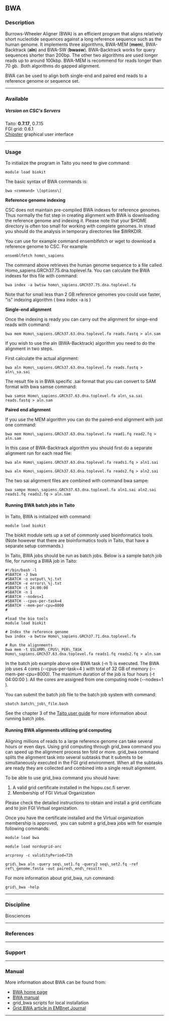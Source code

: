 ## BWA

### Description

Burrows-Wheeler Aligner (BWA) is an efficient program that aligns relatively short nucleotide sequences against a long reference sequence such as the human genome. It implements three algorithms, BWA-MEM (**mem**), BWA-Backtrack (**aln**) and BWA-SW (**bwasw**). BWA-Backtrack works for query sequences shorter than 200bp. The other two algorithms are used longer reads up to around 100kbp. BWA-MEM is recommend for reads longer than 70 gb.  Both algorithms do gapped alignment.

BWA can be used to align both single-end and paired end reads to a reference genome or sequence set.

* * *

### Available

##### Version on CSC's Servers

Taito: **0.7.17**, 0.7.15  
FGI grid: 0.6.1  
[Chipster](http://chipster.csc.fi/) graphical user interface

* * *

### Usage

To initialize the program in Taito you need to give command:

    module load biokit

The basic syntax of BWA commands is:

    bwa <command> \[options\]

**Reference genome indexing**

CSC does not maintain pre-compiled BWA indexes for reference genomes. Thus normally the fist step in creating alignment with BWA is downloading the reference genome and indexing it. Please note that your $HOME directory is often too small for working with complete genomes. In stead you should do the analysis in temporary directories like $WRKDIR.

You can use for example command ensemblfetch or wget to download a reference genome to CSC. For example

    ensemblfetch homo\_sapiens

The command above retrieves the human genome sequence to a file called. Homo\_sapiens.GRCh37.75.dna.toplevel.fa. You can calculate the BWA indexes for this file with command:

    bwa index -a bwtsw homo\_sapiens.GRCh37.75.dna.toplevel.fa

Note that for small less than 2 GB reference genomes you could use faster,  "is" indexing algorithm ( bwa index -a is )

**Single-end alignment**

Once the indexing is ready you can carry out the alignment for singe-end reads with command:

    bwa mem Homo\_sapiens.GRCh37.63.dna.toplevel.fa reads.fastq > aln.sam

If you wish to use the aln (BWA-Backtrack) algorithm you need to do the alignment in two steps.

First calculate the actual alignment:

    bwa aln Homo\_sapiens.GRCh37.63.dna.toplevel.fa reads.fastq > aln\_sa.sai

The result file is in BWA specific .sai format that you can convert to SAM format with bwa samse command:

    bwa samse Homo\_sapiens.GRCh37.63.dna.toplevel.fa aln\_sa.sai reads.fastq > aln.sam

**Paired end alignment**

If you use the MEM algorithm you can do the paired-end alignment with just one command:

    bwa mem Homo\_sapiens.GRCh37.63.dna.toplevel.fa read1.fq read2.fq > aln.sam

In this case of BWA-Backtrack algorithm you should first do a separate alignment run for each read file:

    bwa aln Homo\_sapiens.GRCh37.63.dna.toplevel.fa reads1.fq > aln1.sai
    
    bwa aln Homo\_sapiens.GRCh37.63.dna.toplevel.fa reads2.fq > aln2.sai

The two sai alignment files are combined with command bwa sampe:

    bwa sampe Homo\_sapiens.GRCh37.63.dna.toplevel.fa aln1.sai aln2.sai reads1.fq reads2.fq > aln.sam

#### Running BWA batch jobs in Taito

In Taito, BWA is initialized with command:

    module load biokit

The biokit module sets up a set of commonly used bioinformatics tools. (Note however that there are bioinformatics tools in Taito, that have a separate setup commands.)

In Taito, BWA jobs should be run as batch jobs. Below is a sample batch job file, for running a BWA job in Taito:

    #!/bin/bash -l
    #SBATCH -J bwa
    #SBATCH -o output\_%j.txt
    #SBATCH -e errors\_%j.txt
    #SBATCH -t 24:00:00
    #SBATCH -n 1
    #SBATCH --nodes=1  
    #SBATCH --cpus-per-task=4
    #SBATCH --mem-per-cpu=8000
    #
    
    #load the bio tools
    module load biokit
    
    # Index the reference genome
    bwa index -a bwtsw Homo\_sapiens.GRCh37.71.dna.toplevel.fa
    
    # Run the alignnments
    bwa mem -t $SLURM\_CPUS\_PER\_TASK Homo\_sapiens.GRCh37.63.dna.toplevel.fa reads1.fq reads2.fq > aln.sam

In the batch job example above one BWA task (-n 1) is executed. The BWA job uses 4 cores (--cpus-per-task=4 ) with total of 32 GB of memory (--mem-per-cpu=8000). The maximum duration of the job is four hours (-t 04:00:00 ). All the cores are assigned from one computing node (--nodes=1 ).

You can submit the batch job file to the batch job system with command:

    sbatch batch\_job\_file.bash

See the chapter 3 of the [Taito user guide](http://research.csc.fi/taito-batch-jobs) for more information about running batch jobs.

#### Running BWA alignments utilizing grid computing

Aligning millions of reads to a large reference genome can take several hours or even days. Using grid computing through grid\_bwa command you can speed up the alignment process ten fold or more. grid\_bwa command splits the alignment task into several subtasks that it submits to be simultaneously executed in the FGI grid environment. When all the subtasks are ready they are collected and combined into a single result alignment.

To be able to use grid\_bwa command you should have:

1.  A valid grid certificate installed in the hippu.csc.fi server.
2.  Membership of FGI Virtual Organization

Please check the detailed instructions to obtain and install a grid certificate and to join FGI Virtual organization.

Once you have the certificate installed and the Virtual organization membership is approved,  you can submit a grid\_bwa jobs with for example following commands:

    module load bwa
    
    module load nordugrid-arc
    
    arcproxy -c validityPeriod=72h
    
    grid\_bwa aln -query seq\_set1.fq -query2 seq\_set2.fq -ref ref\_genome.fasta -out paired\_end\_results

For more information about grid\_bwa, run command:

    grid\_bwa -help

* * *

### Discipline

Biosciences  

* * *

### References

* * *

### Support

* * *

### Manual

More information about BWA can be found from:

*   [BWA home page](http://bio-bwa.sourceforge.net/)
*   [BWA manual](http://bio-bwa.sourceforge.net/bwa.shtml)
*   grid\_bwa scripts for local installation
*   [Grid BWA article in EMBnet Journal](http://journal.embnet.org/index.php/embnetjournal/article/view/294/707)

* * *